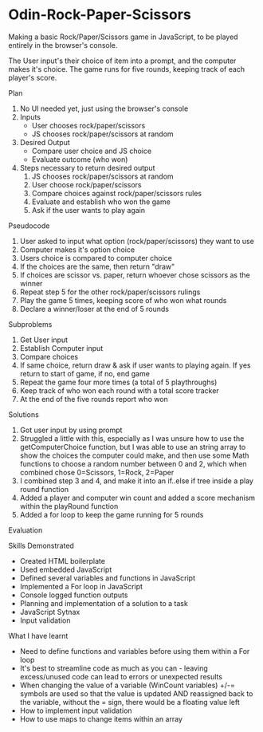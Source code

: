 # Odin-Rock-Paper-Scissors

Making a basic Rock/Paper/Scissors game in JavaScript, to be played entirely in the browser's console.

The User input's their choice of item into a prompt, and the computer makes it's choice. The game runs for five rounds, keeping track of each player's score.


Plan

1. No UI needed yet, just using the browser's console
2. Inputs
    - User chooses rock/paper/scissors
    - JS chooses rock/paper/scissors at random
3. Desired Output
    - Compare user choice and JS choice
    - Evaluate outcome (who won)
4. Steps necessary to return desired output
    1. JS chooses rock/paper/scissors at random
    2. User choose rock/paper/scissors
    3. Compare choices against rock/paper/scissors rules
    4. Evaluate and establish who won the game
    5. Ask if the user wants to play again

Pseudocode

1. User asked to input what option (rock/paper/scissors) they want to use
2. Computer makes it's option choice
3. Users choice is compared to computer choice
4. If the choices are the same, then return "draw"
5. If choices are scissor vs. paper, return whoever chose scissors as the winner
6. Repeat step 5 for the other rock/paper/scissors rulings
7. Play the game 5 times, keeping score of who won what rounds
8. Declare a winner/loser at the end of 5 rounds 

Subproblems

1. Get User input
2. Establish Computer input
3. Compare choices
4. If same choice, return draw & ask if user wants to playing again. If yes return to start of game, if no, end game
5. Repeat the game four more times (a total of 5 playthroughs)
6. Keep track of who won each round with a total score tracker
7. At the end of the five rounds report who won 

Solutions

1. Got user input by using prompt
2. Struggled a little with this, especially as I was unsure how to use the   getComputerChoice function, but I was able to use an string array to show the choices the computer could make, and then use some Math functions to choose a random number between 0 and 2, which when combined chose 0=Scissors, 1=Rock, 2=Paper
3. I combined step 3 and 4, and make it into an if..else if tree inside a play round function 
4. Added a player and computer win count and added a score mechanism within the playRound function
5. Added a for loop to keep the game running for 5 rounds

Evaluation

Skills Demonstrated

- Created HTML boilerplate
- Used embedded JavaScript 
- Defined several variables and functions in JavaScript
- Implemented a For loop in JavaScript
- Console logged function outputs
- Planning and implementation of a solution to a task
- JavaScript Sytnax
- Input validation

What I have learnt

- Need to define functions and variables before using them within a For loop
- It's best to streamline code as much as you can - leaving excess/unused code can lead  to errors or unexpected results
- When changing the value of a variable (WinCount variables) +/-= symbols are used so that the value is updated AND reassigned back to the variable, without the = sign, there would be a floating value left
- How to implement input validation
- How to use maps to change items within an array
